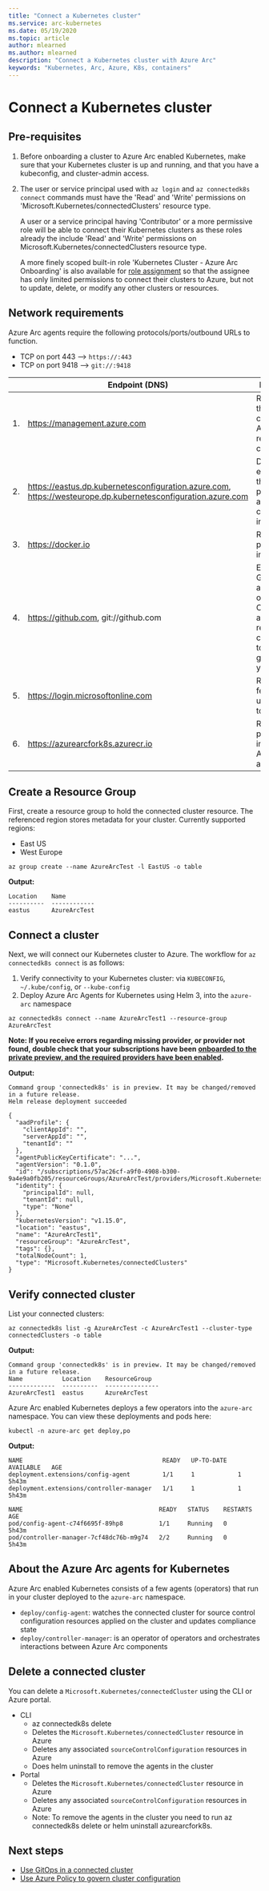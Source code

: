 ```yaml
---
title: "Connect a Kubernetes cluster"
ms.service: arc-kubernetes
ms.date: 05/19/2020
ms.topic: article
author: mlearned
ms.author: mlearned
description: "Connect a Kubernetes cluster with Azure Arc"
keywords: "Kubernetes, Arc, Azure, K8s, containers"
---
```


# Connect a Kubernetes cluster

## Pre-requisites

1. Before onboarding a cluster to Azure Arc enabled Kubernetes, make sure that your Kubernetes cluster is up and running, and that you have a kubeconfig, and cluster-admin access.

1. The user or service principal used with `az login` and `az connectedk8s connect` commands must have the 'Read' and 'Write' permissions on 'Microsoft.Kubernetes/connectedClusters' resource type.

    A user or a service principal having 'Contributor' or a more permissive role will be able to connect their Kubernetes clusters as these roles already the include 'Read' and 'Write' permissions on Microsoft.Kubernetes/connectedClusters resource type.

    A more finely scoped built-in role 'Kubernetes Cluster - Azure Arc Onboarding' is also available for [role assignment](https://docs.microsoft.com/cli/azure/role/assignment?view=azure-cli-latest#az-role-assignment-create) so that the assignee has only limited permissions to connect their clusters to Azure, but not to update, delete, or modify any other clusters or resources.

## Network requirements

Azure Arc agents require the following protocols/ports/outbound URLs to function.

* TCP on port 443 --> `https://:443`
* TCP on port 9418 --> `git://:9418`

|     | Endpoint (DNS)                                                                                               | Description                                                                                                                 |
| --- | ------------------------------------------------------------------------------------------------------------ | --------------------------------------------------------------------------------------------------------------------------- |
| 1.  | https://management.azure.com                                                                                 | Required for the agent to connect to Azure and register the cluster.                                                        |
| 2.  | https://eastus.dp.kubernetesconfiguration.azure.com, https://westeurope.dp.kubernetesconfiguration.azure.com | Data plane endpoint for the agent to push status and fetch configuration information.                                       |
| 3.  | https://docker.io                                                                                            | Required to pull container images.                                                                                          |
| 4.  | https://github.com, git://github.com                                                                         | Example GitOps repos are hosted on GitHub. Configuration agent requires connectivity to whichever git endpoint you specify. |
| 5.  | https://login.microsoftonline.com                                                                            | Required to fetch and update ARM tokens.                                                                                    |
| 6.  | https://azurearcfork8s.azurecr.io                                                                            | Required to pull container images for Azure Arc agentry.                                                                    |

## Create a Resource Group

First, create a resource group to hold the connected cluster resource. The referenced region stores metadata for your cluster. Currently supported regions:

* East US
* West Europe

```console
az group create --name AzureArcTest -l EastUS -o table
```

**Output:**

```console
Location    Name
----------  ------------
eastus      AzureArcTest
```

## Connect a cluster

Next, we will connect our Kubernetes cluster to Azure. The workflow for `az connectedk8s connect` is as follows:

1. Verify connectivity to your Kubernetes cluster: via `KUBECONFIG`, `~/.kube/config`, or `--kube-config`
1. Deploy Azure Arc Agents for Kubernetes using Helm 3, into the `azure-arc` namespace

```console
az connectedk8s connect --name AzureArcTest1 --resource-group AzureArcTest
```

__Note: If you receive errors regarding missing provider, or provider not found, double check that your subscriptions have been [onboarded to the private preview, and the required providers have been enabled](./enable-providers.md).__

**Output:**

```console
Command group 'connectedk8s' is in preview. It may be changed/removed in a future release.
Helm release deployment succeeded

{
  "aadProfile": {
    "clientAppId": "",
    "serverAppId": "",
    "tenantId": ""
  },
  "agentPublicKeyCertificate": "...",
  "agentVersion": "0.1.0",
  "id": "/subscriptions/57ac26cf-a9f0-4908-b300-9a4e9a0fb205/resourceGroups/AzureArcTest/providers/Microsoft.Kubernetes/connectedClusters/AzureArcTest1",
  "identity": {
    "principalId": null,
    "tenantId": null,
    "type": "None"
  },
  "kubernetesVersion": "v1.15.0",
  "location": "eastus",
  "name": "AzureArcTest1",
  "resourceGroup": "AzureArcTest",
  "tags": {},
  "totalNodeCount": 1,
  "type": "Microsoft.Kubernetes/connectedClusters"
}
```

## Verify connected cluster

List your connected clusters:

```console
az connectedk8s list -g AzureArcTest -c AzureArcTest1 --cluster-type connectedClusters -o table
```

**Output:**

```console
Command group 'connectedk8s' is in preview. It may be changed/removed in a future release.
Name           Location    ResourceGroup
-------------  ----------  ---------------
AzureArcTest1  eastus      AzureArcTest
```

Azure Arc enabled Kubernetes deploys a few operators into the `azure-arc` namespace. You can view these deployments and pods here:

```console
kubectl -n azure-arc get deploy,po
```

**Output:**

```console
NAME                                       READY   UP-TO-DATE   AVAILABLE   AGE
deployment.extensions/config-agent         1/1     1            1           5h43m
deployment.extensions/controller-manager   1/1     1            1           5h43m

NAME                                      READY   STATUS    RESTARTS   AGE
pod/config-agent-c74f6695f-89hp8          1/1     Running   0          5h43m
pod/controller-manager-7cf48dc76b-m9g74   2/2     Running   0          5h43m
```

## About the Azure Arc agents for Kubernetes

Azure Arc enabled Kubernetes consists of a few agents (operators) that run in your cluster deployed to the `azure-arc` namespace.

* `deploy/config-agent`: watches the connected cluster for source control configuration resources applied on the cluster and updates compliance state
* `deploy/controller-manager`: is an operator of operators and orchestrates interactions between Azure Arc components

## Delete a connected cluster

You can delete a `Microsoft.Kubernetes/connectedCluster` using the CLI or Azure portal.

* CLI
  * az connectedk8s delete
  * Deletes the `Microsoft.Kubernetes/connectedCluster` resource in Azure
  * Deletes any associated `sourceControlConfiguration` resources in Azure
  * Does helm uninstall to remove the agents in the cluster
* Portal
  * Deletes the `Microsoft.Kubernetes/connectedCluster` resource in Azure
  * Deletes any associated `sourceControlConfiguration` resources in Azure
  * Note: To remove the agents in the cluster you need to run az connectedk8s delete or helm uninstall azurearcfork8s.

## Next steps

* [Use GitOps in a connected cluster](./use-gitops-in-connected-cluster.md)
* [Use Azure Policy to govern cluster configuration](./use-azure-policy.md)
